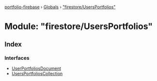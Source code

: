 [portfolio-firebase](../README.md) › [Globals](../globals.md) › ["firestore/UsersPortfolios"](_firestore_usersportfolios_.md)

# Module: "firestore/UsersPortfolios"

## Index

### Interfaces

* [UserPortfoliosDocument](../interfaces/_firestore_usersportfolios_.userportfoliosdocument.md)
* [UsersPortfoliosCollection](../interfaces/_firestore_usersportfolios_.usersportfolioscollection.md)

